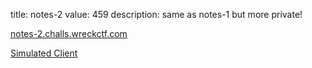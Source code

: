 title: notes-2
value: 459
description: same as notes-1 but more private!

[notes-2.challs.wreckctf.com](https://notes-2.challs.wreckctf.com/)

[Simulated Client](https://admin-bot.wreckctf.com/notes-2)